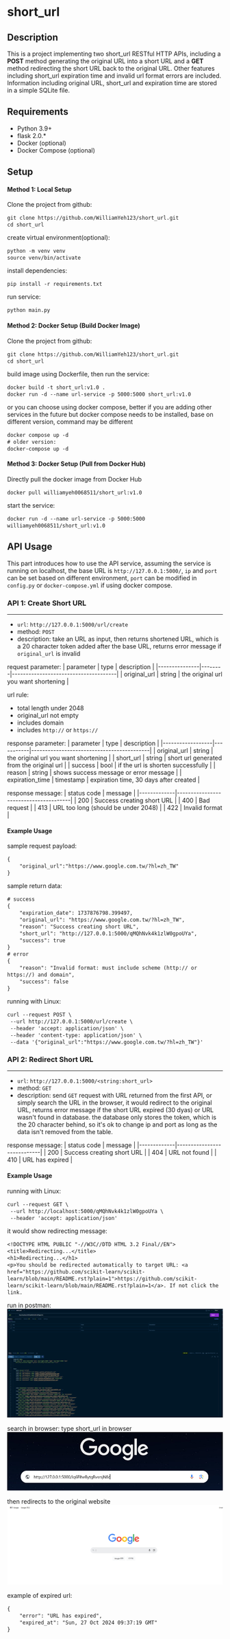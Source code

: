 # short_url

## Description
This is a project implementing two short_url RESTful HTTP APIs, including a **POST** method generating the original URL into a short URL and a **GET** method redirecting the short URL back to the original URL. Other features including short_url expiration time and invalid url format errors are included. Information including original URL, short_url and expiration time are stored in a simple SQLite file.

## Requirements
* Python 3.9+
* flask 2.0.*
* Docker (optional)
* Docker Compose (optional)

## Setup
#### Method 1: Local Setup
Clone the project from github:

    git clone https://github.com/WilliamYeh123/short_url.git
    cd short_url

create virtual environment(optional):

    python -m venv venv
    source venv/bin/activate

install dependencies:

    pip install -r requirements.txt

run service:

    python main.py

#### Method 2: Docker Setup (Build Docker Image)
Clone the project from github:

    git clone https://github.com/WilliamYeh123/short_url.git
    cd short_url

build image using Dockerfile, then run the service:

    docker build -t short_url:v1.0 .
    docker run -d --name url-service -p 5000:5000 short_url:v1.0

or you can choose using docker compose, better if you are adding other services in the future
but docker compose needs to be installed, base on different version, command may be different

    docker compose up -d
    # older version:
    docker-compose up -d

#### Method 3: Docker Setup (Pull from Docker Hub)
Directly pull the docker image from Docker Hub

    docker pull williamyeh0068511/short_url:v1.0

start the service:

    docker run -d --name url-service -p 5000:5000 williamyeh0068511/short_url:v1.0

## API Usage

This part introduces how to use the API service, assuming the service is running on localhost, the base URL is `http://127.0.0.1:5000/`, `ip` and `port` can be set based on different environment, `port` can be modified in `config.py` or `docker-compose.yml` if using docker compose.

### API 1: Create Short URL
---
* `url`: `http://127.0.0.1:5000/url/create`
* method: `POST`
* description: take an URL as input, then returns shortened URL, which is a 20 character token added after the base URL, returns error message if `original_url` is invalid

request parameter:
| parameter     | type   | description                          |
|---------------|--------|--------------------------------------|
| original\_url | string | the original url you want shortening |

url rule:
* total length under 2048
* original_url not empty
* includes domain
* includes `http://` or `https://`

response parameter:
| parameter        | type      | description                               |
|------------------|-----------|-------------------------------------------|
| original\_url    | string    | the original url you want shortening      |
| short\_url       | string    | short url generated from the original url |
| success          | bool      | if the url is shorten successfully        |
| reason           | string    | shows success message or error message    |
| expiration\_time | timestamp | expiration time, 30 days after created    |

response message:
| status code | message                               |
|-------------|---------------------------------------|
| 200         | Success creating short URL            |
| 400         | Bad request                           |
| 413         | URL too long \(should be under 2048\) |
| 422         | Invalid format                        |

#### Example Usage
sample request payload:

    {
        "original_url":"https://www.google.com.tw/?hl=zh_TW"
    }
sample return data:

    # success
    {
        "expiration_date": 1737876798.399497,
        "original_url": "https://www.google.com.tw/?hl=zh_TW",
        "reason": "Success creating short URL",
        "short_url": "http://127.0.0.1:5000/qMQhNvk4k1zlW0gpoUYa",
        "success": true
    }
    # error
    {
        "reason": "Invalid format: must include scheme (http:// or https://) and domain",
        "success": false
    }

running with Linux:

    curl --request POST \
     --url http://127.0.0.1:5000/url/create \
     --header 'accept: application/json' \
     --header 'content-type: application/json' \
     --data '{"original_url":"https://www.google.com.tw/?hl=zh_TW"}'
### API 2: Redirect Short URL
---
* `url`: `http://127.0.0.1:5000/<string:short_url>`
* method: `GET`
* description: send `GET` request with URL returned from the first API, or simply search the URL in the browser, it would redirect to the original URL, returns error message if the short URL expired (30 dyas) or URL wasn't found in database. the database only stores the token, which is the 20 character behind, so it's ok to change ip and port as long as the data isn't removed from the table.

response message:
| status code | message                    |
|-------------|----------------------------|
| 200         | Success creating short URL |
| 404         | URL not found              |
| 410         | URL has expired            |

#### Example Usage
running with Linux:

    curl --request GET \
     --url http://localhost:5000/qMQhNvk4k1zlW0gpoUYa \
     --header 'accept: application/json'

it would show redirecting message:

    <!DOCTYPE HTML PUBLIC "-//W3C//DTD HTML 3.2 Final//EN">
    <title>Redirecting...</title>
    <h1>Redirecting...</h1>
    <p>You should be redirected automatically to target URL: <a href="https://github.com/scikit-learn/scikit-learn/blob/main/README.rst?plain=1">https://github.com/scikit-learn/scikit-learn/blob/main/README.rst?plain=1</a>. If not click the link.

run in postman:
![postman result](images/get_result1.PNG)

search in browser:
type short_url in browser
![search result1](images/get_result2.PNG)

then redirects to the original website
![search result2](images/get_result3.PNG)

example of expired url:

    {
        "error": "URL has expired",
        "expired_at": "Sun, 27 Oct 2024 09:37:19 GMT"
    }